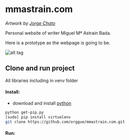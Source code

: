 mmastrain.com
=============

_Artwork by [Jorge Chato](https://github.com/orggue)_

Personal website of writer Miguel Mª Astrain Bada.

Here is a prototype as the webpage is going to be.

![alt tag](https://raw.githubusercontent.com/orggue/mmastrain.com/master/prototype.png)


## Clone and run project

All libraries including in venv folder

#### Install:

- download and install [python](https://www.python.org/download/)
``` bash
python get-pip.py
[sudo] pip install virtualenv
git clone https://github.com/orggue/mmastrain.com.git
```

#### Run:
